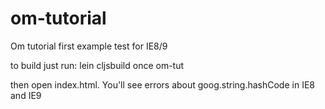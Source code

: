 om-tutorial
===========

Om tutorial first example test for IE8/9

to build just run:
lein cljsbuild once om-tut

then open index.html. 
You'll see errors about goog.string.hashCode in IE8 and IE9
